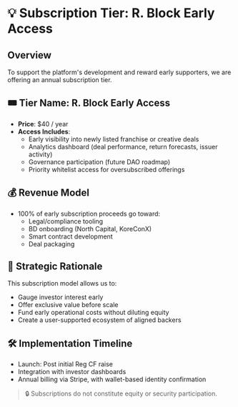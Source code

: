 # 💡 Subscription Tier: R. Block Early Access

## Overview

To support the platform's development and reward early supporters, we are offering an annual subscription tier.

## 🎟️ Tier Name: R. Block Early Access  
- **Price**: $40 / year  
- **Access Includes**:
  - Early visibility into newly listed franchise or creative deals
  - Analytics dashboard (deal performance, return forecasts, issuer activity)
  - Governance participation (future DAO roadmap)
  - Priority whitelist access for oversubscribed offerings

## 💰 Revenue Model

- 100% of early subscription proceeds go toward:
  - Legal/compliance tooling
  - BD onboarding (North Capital, KoreConX)
  - Smart contract development
  - Deal packaging

## 🧠 Strategic Rationale

This subscription model allows us to:
- Gauge investor interest early
- Offer exclusive value before scale
- Fund early operational costs without diluting equity
- Create a user-supported ecosystem of aligned backers

## 🛠️ Implementation Timeline

- Launch: Post initial Reg CF raise
- Integration with investor dashboards
- Annual billing via Stripe, with wallet-based identity confirmation

> 🔒 Subscriptions do not constitute equity or security participation.


